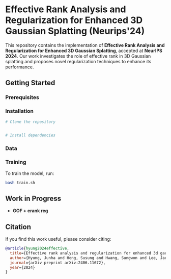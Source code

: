 # Effective Rank Analysis and Regularization for Enhanced 3D Gaussian Splatting (Neurips'24)


This repository contains the implementation of **Effective Rank Analysis and Regularization for Enhanced 3D Gaussian Splatting**, accepted at **NeurIPS 2024**. Our work investigates the role of effective rank in 3D Gaussian splatting and proposes novel regularization techniques to enhance its performance.

## Getting Started

### Prerequisites


### Installation
```bash
# Clone the repository


# Install dependencies
```

### Data


### Training
To train the model, run:
```bash
bash train.sh
```

## Work in Progress
- **GOF + erank reg** 

## Citation
If you find this work useful, please consider citing:
```bibtex
@article{hyung2024effective,
  title={Effective rank analysis and regularization for enhanced 3d gaussian splatting},
  author={Hyung, Junha and Hong, Susung and Hwang, Sungwon and Lee, Jaeseong and Choo, Jaegul and Kim, Jin-Hwa},
  journal={arXiv preprint arXiv:2406.11672},
  year={2024}
}
```

##

